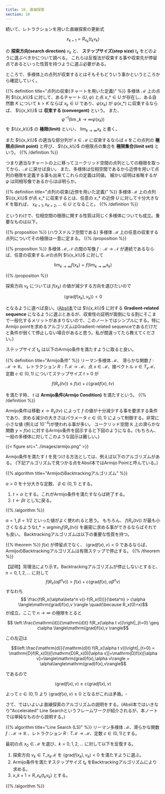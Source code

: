 ```yaml
---
title: 10. 直線探索
section: 10
---
```



続いて、レトラクションを用いた直線探索の更新式

$$ x_{k+1} = R_{x_k}(t_kv_k) $$

の **探索方向(search direction)** $v_k$ と、 **ステップサイズ(step size)** $t_k$ をどのように選ぶべきかについて調べる。
これらは反復法が収束する事や収束先が停留点であるといった性質を持つように選ぶ必要がある。

ところで、多様体上の点列が収束するとはそもそもどういう事かというところから確認していく。

{{% definition title="点列の収束(チャートを用いた定義)" %}}
多様体 $\mathcal{M}$ 上の点列 $\\{x_k\\}$ に対して、あるチャート $(U,\psi)$ と点 $x\_{\ast} \in U$ が存在し、ある自然数 $K$ について
$k > K$ ならば $x_k \in U$ であり、$\psi(x_k)$ が $\psi(x\_\ast)$ に収束するならば、 $\\{x_k\\}$ は **収束する (convergent)** という。
また、
$$ \psi^{-1}(\lim\_{k\rightarrow\infty} \psi(x_k)) $$
を $\\{x_k\\}$ の **極限(limit)** といい、 $\lim_{k\rightarrow\infty}x_k$ と書く。

また $\\{x_k\\}$ の適当な部分列が $x\in\mathcal{M}$ に収束するならば $x$ をこの点列の **極限点(limit point)** と呼び、 $\\{x_k\\}$ の極限点の集合を **極限集合(limit set)** という。
{{% /definition %}}

つまり適当なチャートの上に移ってユークリッド空間の点列としての極限を取ってから、$\mathcal{M}$ に戻せば良い。
また、多様体は位相空間であるから近傍を用いて点列の極限を定義する事も出来てこれらの定義は同値。
細かい証明は省略するが $\psi$ は同相写像であるからほぼ明らか。

{{% definition title="点列の収束(近傍を用いた定義)" %}}
多様体 $\mathcal{M}$ 上の点列 $\\{x_k\\}$ が点 $x\_\ast$ に収束するとは、任意の $x\_\ast$ の近傍 $U$ に対して十分大きな $K$ を取れば、
$x_{K+1},x_{K+2},\ldots \in U$ となること。
{{% /definition %}}

というわけで、位相空間の極限に関する性質は同じく多様体についても成立。重要なものは以下。

{{% proposition %}}
(ハウスドルフ空間である) 多様体 $\mathcal{M}$ 上の任意の収束する点列についてその極限は一意に定まる。
{{% /proposition %}}

{{% proposition %}}
多様体 $\mathcal{M},\mathcal{N}$ の間の写像 $f:\mathcal{M}\rightarrow\mathcal{N}$ が連続であるならば、任意の収束する$\mathcal{M}$の点列 $\\{x_k\\}$ に対して

$$ \lim_{k\rightarrow\infty} f(x_k) = f\left(\lim_{k\rightarrow\infty} x_k\right) $$

{{% /proposition %}}

探索方向 $v_k$ については $f(x_k)$ の値が減少する方向を選びたいので

$$ \langle\mathrm{grad} f(x_k), v_k)\rangle < 0$$

となるように選べば良い。([Absil本](https://press.princeton.edu/absil)では $\\{x_k\\}$ に対する **Gradient-related sequence** になるように選ぶとあるが、収束性の証明が面倒になる割にそこまで一般化するメリットがあまりないので、このノートではシンプルにする。特にArmijo pointを求めるアルゴリズムはGradient-related sequenceであるだけだと条件が弱くて停止しない場合があると思う。私が間違ってたら教えてください。)

ステップサイズ $t_k$ は以下のArmijo条件を満たすように取ると良い。

{{% definition title="Armijo条件" %}}
リーマン多様体 $\mathcal{M}$、 滑らかな関数 $f:\mathcal{M}\rightarrow\mathbb{R}$、 レトラクション $R:T\mathcal{M}\rightarrow\mathcal{M}$、点 $x\in\mathcal{M}$、接ベクトル $v\in T_x\mathcal{M}$、定数 $c\in (0,1)$ についてステップサイズ $t > 0$ が

$$ f(R_x(t v)) \leq f(x) + c \langle\mathrm{grad}f(x),t v \rangle $$

を満たす時、 $t$ は **Armijo条件(Armijo Condition)** を満たすという。
{{% /definition %}}

Armijo条件は移動 $x\rightarrow R_x(tv)$ によって $f$ の値が十分減少する事を要求する条件であり、求める減少の大きさはパラメータ $c\in(0,1)$ によって制御する。非常に小さな値 (例えば $10^{-4}$)が使われる事が多い。
ユークリッド空間 $\mathbb{R}$ 上の滑らかな関数 $y=f(x)$ に対するArmijo条件を図示すると下図のようになる。(もちろん、一般の多様体に対してこのような図示は難しい。)

{{< figure src="../images/armijo.png" >}}

Armijo条件を満たす $t$ を見つける方法としては、例えば以下のアルゴリズムがある。
(下記アルゴリズムで見つかる点をAbsil本ではArmijo Pointと呼んでいる。)

{{% algorithm title="ArmijoのBacktrackingアルゴリズム" %}}

$\alpha > 0$ を十分大きな定数、 $\beta \in (0, 1)$ とする。

1. $t=\alpha$ とする。これがArmijo条件を満たすならば終了する。
2. $t \leftarrow \beta t$ とし1に戻る。

{{% /algorithm %}}

$\alpha=1, \beta=1/2$ といった値がよく使われると思う。
もちろん、 $f(R_x(t v))$ が最も小さくなるような$t\_\ast = \mathrm{argmin}_t f(R_x(t v))$ を厳密に求める事ができるならばそれでも良い。
Backtrackingアルゴリズムは以下の重要な性質を持つ。

{{% theorem %}}
$f(x)$ が停留点でなく、 $\langle\mathrm{grad}f(x),v\rangle < 0$ であるならば、 ArmijoのBacktrackingアルゴリズムは有限ステップで停止する。
{{% /theorem %}}

【証明】背理法により示す。Backtrackingアルゴリズムが停止しないとすると、$n=0,1,2,\ldots$ に対して
$$ f(R_x(\alpha\beta^n v)) > f(x) + c \langle\mathrm{grad}f(x),\alpha\beta^n v \rangle $$
すなわち
$$ \frac{f(R_x(\alpha\beta^n v))-f(R_x(0))}{\beta^n} > c\alpha \langle\mathrm{grad}f(x),v \rangle \quad(\because R_x(0)=x)$$
が成立。ここで $n\rightarrow\infty$ の極限をとると

$$ \left.\frac{\mathrm{d}}{\mathrm{d}t} f(R_x(\alpha t v))\right|_{t=0} \geq c\alpha \langle\mathrm{grad}f(x),v \rangle$$

この左辺は

$$\left.\frac{\mathrm{d}}{\mathrm{d}t} f(R_x(\alpha t v))\right|_{t=0} = \mathrm{D}f(R_x(0))[\mathrm{D}R_x(0)[\alpha v]]=\mathrm{D}f(x)[\alpha v]=\langle\mathrm{grad}f(x),\alpha v\rangle = \alpha\langle\mathrm{grad}f(x),v\rangle$$

であるので

$$ \langle\mathrm{grad}f(x),v\rangle \geq c\langle\mathrm{grad}f(x),v \rangle$$

よって $c\in(0,1)$ より $\langle\mathrm{grad}f(x),v\rangle \geq 0$ となるがこれは矛盾。$\square$

さて、ではいよいよ直線探索のアルゴリズムの説明をする。(Absil本ではいきなり"Accelerated" Line Searchというフレームワークが紹介されるが、本ノートでは単純なものから説明する。)

{{% algorithm title="Line Search (LS)" %}}
リーマン多様体 $\mathcal{M}$、滑らかな関数 $f: \mathcal{M}\rightarrow\mathbb{R}$ 、レトラクション $R:T\mathcal{M}\rightarrow\mathcal{M}$、定数 $c\in (0,1)$とする。

最初の点 $x_0\in\mathcal{M}$ を選び、$k=0,1,2,\ldots$ に対して以下を反復する。

1. 探索方向 $v_k\in T\_{x_k}\mathcal{M}$ を $\langle\mathrm{grad}f(x_k),v_k\rangle<0$ を満たすように選ぶ。
2. Armijo条件を満たすステップサイズ $t_k$ をBacktrackingアルゴリズムにより求める。
3. $x\_{k+1} = R\_{x_k}(t_kv_k)$ とする。

{{% /algorithm %}}
